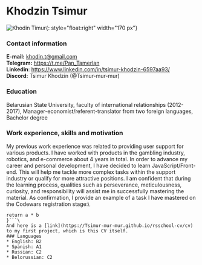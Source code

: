 # Khodzin Tsimur
![Khodin Timur](/rsschool-cv/picture1.jpg){: style="float:right" width="170 px"}
### Contact information
**E-mail:** khodin.t@gmail.com\
**Telegram:** <https://t.me/Pan_Tamerlan>\
**Linkedin**: <https://www.linkedin.com/in/tsimur-khodzin-6597aa93/>\
**Discord:** Tsimur Khodzin (@Tsimur-mur-mur)
### Education
Belarusian State University, faculty of international relationships
(2012-2017), Manager-economist/referent-translator from two foreign languages, Bachelor degree
### Work experience, skills and motivation
My previous work experience was related to providing user support for various products. I have worked with products in the gambling industry, robotics, and e-commerce about 4 years in total. In order to advance my career and personal development, I have decided to learn JavaScript/Front-end. This will help me tackle more complex tasks within the support industry or qualify for more attractive positions. I am confident that during the learning process, qualities such as perseverance, meticulousness, curiosity, and responsibility will assist me in successfully mastering the material. As confirmation, I provide an example of a task I have mastered on the Codewars registration stage:\
```function multiply(a, b){
return a * b
}```\
And here is a [link](https://Tsimur-mur-mur.github.io/rsschool-cv/cv) to my first project, which is this CV itself.
### Languages
* English: B2
* Spanish: A1
* Russian: C2
* Belorussian: C2